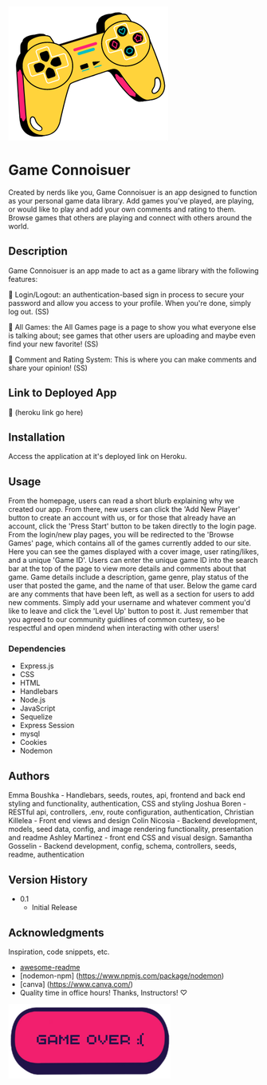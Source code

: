 ![Logo](./public/imgs/controller.png "Game On.")
# Game Connoisuer

Created by nerds like you, Game Connoisuer is an app designed to function as your personal game data library. Add games you've played, are playing, or would like to play and add your own comments and rating to them. Browse games that others are playing and connect with others around the world.

## Description

Game Connoisuer is an app made to act as a game library with the following features:

👾 Login/Logout: an authentication-based sign in process to secure your password and allow you access to your profile. When you're done, simply log out. 
(SS)

👾 All Games: the All Games page is a page to show you what everyone else is talking about; see games that other users are uploading and maybe even find your new favorite!
(SS)

👾 Comment and Rating System: This is where you can make comments and share your opinion! 
(SS)


## Link to Deployed App

👾 (heroku link go here)

## Installation

Access the application at it's deployed link on Heroku.

## Usage

From the homepage, users can read a short blurb explaining why we created our app. From there, new users can click the 'Add New Player' button to create an account with us, or for those that already have an account, click the 'Press Start' button to be taken directly to the login page. From the login/new play pages, you will be redirected to the 'Browse Games' page, which contains all of the games currently added to our site. Here you can see the games displayed with a cover image, user rating/likes, and a unique 'Game ID'. Users can enter the unique game ID into the search bar at the top of the page to view more details and comments about that game. Game details include a description, game genre, play status of the user that posted the game, and the name of that user. Below the game card are any comments that have been left, as well as a section for users to add new comments. Simply add your username and whatever comment you'd like to leave and click the 'Level Up' button to post it. Just remember that you agreed to our community guidlines of common curtesy, so be respectful and open mindend when interacting with other users!

### Dependencies

* Express.js
* CSS
* HTML
* Handlebars
* Node.js
* JavaScript
* Sequelize
* Express Session
* mysql
* Cookies
* Nodemon

## Authors

Emma Boushka - Handlebars, seeds, routes, api, frontend and back end styling and functionality, authentication, CSS and styling
Joshua Boren - RESTful api, controllers, .env, route configuration, authentication, 
Christian Killelea - Front end views and design
Colin Nicosia - Backend development, models, seed data, config, and image rendering functionality, presentation and readme
Ashley Martinez - front end CSS and visual design.
Samantha Gosselin - Backend development, config, schema, controllers, seeds, readme, authentication

## Version History

* 0.1
    * Initial Release


## Acknowledgments

Inspiration, code snippets, etc.
* [awesome-readme](https://github.com/matiassingers/awesome-readme)
* [nodemon-npm] (https://www.npmjs.com/package/nodemon)
* [canva] (https://www.canva.com/)
* Quality time in office hours! Thanks, Instructors! ♡

![Fin.](./public/imgs/game-over.png "Game Over.")
